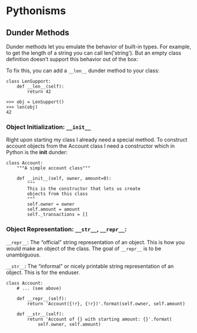 # Pythonisms

## Dunder Methods

Dunder methods let you emulate the behavior of built-in types. For example, to get the length of a string you can call len('string'). But an empty class definition doesn’t support this behavior out of the box:

To fix this, you can add a `__len__` dunder method to your class:

```
class LenSupport:
    def __len__(self):
        return 42

>>> obj = LenSupport()
>>> len(obj)
42
```

### Object Initialization: `__init__`

Right upon starting my class I already need a special method. To construct account objects from the Account class I need a constructor which in Python is the **init** dunder:

```
class Account:
    """A simple account class"""

    def __init__(self, owner, amount=0):
        """
        This is the constructor that lets us create
        objects from this class
        """
        self.owner = owner
        self.amount = amount
        self._transactions = []
```

### Object Representation: `__str__`, `__repr__`:

`__repr__`: The “official” string representation of an object. This is how you would make an object of the class. The goal of `__repr__` is to be unambiguous.

`__str__`: The “informal” or nicely printable string representation of an object. This is for the enduser.

```
class Account:
    # ... (see above)

    def __repr__(self):
        return 'Account({!r}, {!r})'.format(self.owner, self.amount)

    def __str__(self):
        return 'Account of {} with starting amount: {}'.format(
            self.owner, self.amount)
```
